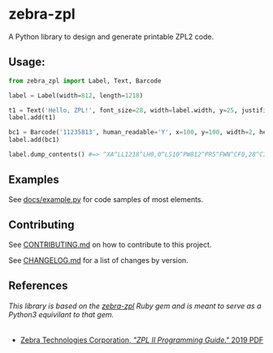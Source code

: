 # zebra-zpl

A Python library to design and generate printable ZPL2 code.

## Usage:

```python
from zebra_zpl import Label, Text, Barcode

label = Label(width=812, length=1218)

t1 = Text('Hello, ZPL!', font_size=28, width=label.width, y=25, justification='C')
label.add(t1)

bc1 = Barcode('11235813', human_readable='Y', x=100, y=100, width=2, height=100)
label.add(bc1)

label.dump_contents() #=> ^XA^LL1218^LH0,0^LS10^PW812^PR5^FWN^CF0,28^CI28^FO0,25^FB812,1,0,C,0^FDHello, ZPL!^FS^FWN^FO100,100^BY2,3.0,100^BCN,,Y^FD11235813^FS^PQ1^XZ
```

## Examples

See [docs/example.py](docs/example.py) for code samples of most elements.

## Contributing

See [CONTRIBUTING.md](CONTRIBUTING.md) on how to contribute to this project.

See [CHANGELOG.md](CHANGELOG.md) for a list of changes by version.

## References

###### This library is based on the [zebra-zpl](https://github.com/bbulpett/zebra-zpl) Ruby gem and is meant to serve as a Python3 equivilant to that gem.
* [Zebra Technologies Corporation, _"ZPL II Programming Guide."_ 2019 PDF](https://www.zebra.com/content/dam/zebra/manuals/printers/common/programming/zpl-zbi2-pm-en.pdf)
